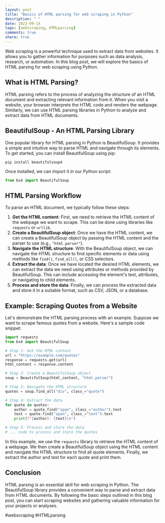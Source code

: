 ```yaml
---
layout: post
title: "Basics of HTML parsing for web scraping in Python"
description: " "
date: 2023-09-14
tags: [webscraping, HTMLparsing]
comments: true
share: true
---
```


Web scraping is a powerful technique used to extract data from websites. It allows you to gather information for purposes such as data analysis, research, or automation. In this blog post, we will explore the basics of HTML parsing for web scraping using Python.

## What is HTML Parsing?

HTML parsing refers to the process of analyzing the structure of an HTML document and extracting relevant information from it. When you visit a website, your browser interprets the HTML code and renders the webpage. Similarly, we can use HTML parsing libraries in Python to analyze and extract data from HTML documents.

## BeautifulSoup - An HTML Parsing Library

One popular library for HTML parsing in Python is BeautifulSoup. It provides a simple and intuitive way to parse HTML and navigate through its elements. To get started, you can install BeautifulSoup using pip:

```
pip install beautifulsoup4
```

Once installed, we can import it in our Python script:

```python
from bs4 import BeautifulSoup
```

## HTML Parsing Workflow

To parse an HTML document, we typically follow these steps:

1. **Get the HTML content**: First, we need to retrieve the HTML content of the webpage we want to scrape. This can be done using libraries like `requests` or `urllib`.
2. **Create a BeautifulSoup object**: Once we have the HTML content, we can create a BeautifulSoup object by passing the HTML content and the parser to use (e.g., `"html.parser"`).
3. **Navigate the HTML structure**: With the BeautifulSoup object, we can navigate the HTML structure to find specific elements or data using methods like `find()`, `find_all()`, or CSS selectors.
4. **Extract the data**: Once we have located the desired HTML elements, we can extract the data we need using attributes or methods provided by BeautifulSoup. This can include accessing the element's text, attributes, or navigating to child elements.
5. **Process and store the data**: Finally, we can process the extracted data and store it in a suitable format, such as CSV, JSON, or a database.

## Example: Scraping Quotes from a Website

Let's demonstrate the HTML parsing process with an example. Suppose we want to scrape famous quotes from a website. Here's a sample code snippet:

```python
import requests
from bs4 import BeautifulSoup

# Step 1: Get the HTML content
url = "https://example.com/quotes"
response = requests.get(url)
html_content = response.content

# Step 2: Create a BeautifulSoup object
soup = BeautifulSoup(html_content, "html.parser")

# Step 3: Navigate the HTML structure
quotes = soup.find_all("div", class_="quote")

# Step 4: Extract the data
for quote in quotes:
    author = quote.find("span", class_="author").text
    text = quote.find("span", class_="text").text
    print(f"{author}: {text}\n")

# Step 5: Process and store the data
# ... code to process and store the quotes
```

In this example, we use the `requests` library to retrieve the HTML content of a webpage. We then create a BeautifulSoup object using the HTML content and navigate the HTML structure to find all quote elements. Finally, we extract the author and text for each quote and print them.

## Conclusion

HTML parsing is an essential skill for web scraping in Python. The BeautifulSoup library provides a convenient way to parse and extract data from HTML documents. By following the basic steps outlined in this blog post, you can start scraping websites and gathering valuable information for your projects or analyses.

#webscraping #HTMLparsing
